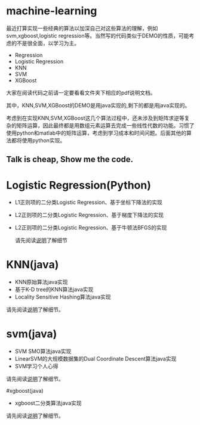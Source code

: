 
# machine-learning

最近打算实现一些经典的算法以加深自己对这些算法的理解，例如svm,xgboost,logistic regression等。当然写的代码类似于DEMO的性质，可能考虑的不是很全面，以学习为主。
- Regression
- Logistic Regression
- KNN
- SVM 
- XGBoost

大家在阅读代码之前请一定要看看文件夹下相应的pdf说明文档。

其中，KNN,SVM,XGBoost的DEMO是用java实现的,剩下的都是用java实现的。

考虑到在实现KNN,SVM,XGBoost这几个算法过程中，还未涉及到矩阵求逆等复杂的矩阵运算，因此最终都是用数组元素运算去完成一些线性代数的功能。习惯了使用python和matlab中的矩阵运算，考虑到学习成本和时间问题。后面其他的算法都将使用python实现。


## Talk is cheap, Show me the code.

# Logistic Regression(Python)

- L1正则项的二分类Logistic Regression、基于坐标下降法的实现

- L2正则项的二分类Logistic Regression、基于梯度下降法的实现

- L2正则项的二分类Logistic Regression、基于牛顿法BFGS的实现

  请先阅读[说明](https://github.com/wangjialin114/machine-learning/blob/master/logit_regression/logitRegression.pdf)了解细节

# KNN(java)

- KNN原始算法java实现
- 基于K-D tree的KNN算法java实现
- Locality Sensitive Hashing算法java实现

请先阅读[说明](https://github.com/wangjialin114/machine-learning/blob/master/knn/knn.pdf)了解细节。

# svm(java)

- SVM SMO算法java实现
- LinearSVM的大规模数据集的Dual Coordinate Descent算法java实现
- SVM学习个人心得

请先阅读[说明](https://github.com/wangjialin114/machine-learning/blob/master/svm/svm.pdf)了解细节。

#xgboost(java)

- xgboost二分类算法java实现

请先阅读[说明](https://github.com/wangjialin114/machine-learning/blob/master/xgboost/XGBoost.pdf)了解细节。
